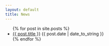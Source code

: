 ```yaml
---
layout: default
title: News
---
```

<ul>
{% for post in site.posts %}
  <li>
    <a href="{{ post.url }}">{{ post.title }}</a>
    <span>{{ post.date | date_to_string }}</span>
  </li>
{% endfor %}
</ul>
